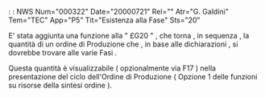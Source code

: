  :  : NWS Num="000322" Date="20000721" Rel="" Atr="G.  Galdini" Tem="TEC" App="P5" Tit="Esistenza alla Fase" Sts="20"

E' stata aggiunta una funzione alla  " £G20 "  , che torna , in sequenza  , la quantità di un ordine di Produzione che , in base alle dichiarazioni , si dovrebbe trovare alle varie Fasi .

Questa quantità è visualizzabile ( opzionalmente via  F17 ) nella presentazione del ciclo dell'Ordine di Produzione  ( Opzione 1 delle funzioni su risorse della sintesi ordine ).


